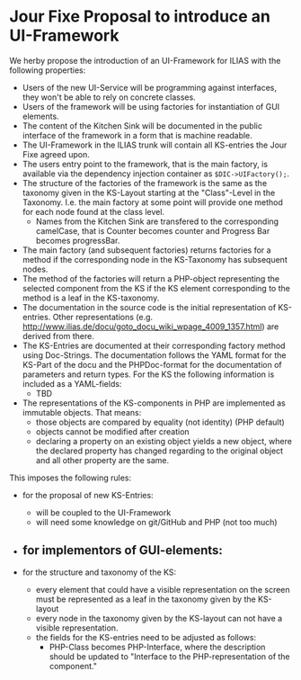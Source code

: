 # Jour Fixe Proposal to introduce an UI-Framework

We herby propose the introduction of an UI-Framework for ILIAS with the
following properties:

* Users of the new UI-Service will be programming against interfaces, they
  won't be able to rely on concrete classes.
* Users of the framework will be using factories for instantiation of GUI
  elements.
* The content of the Kitchen Sink will be documented in the public interface of
  the framework in a form that is machine readable.
* The UI-Framework in the ILIAS trunk will contain all KS-entries the Jour Fixe
  agreed upon.
* The users entry point to the framework, that is the main factory, is available
  via the dependency injection container as `$DIC->UIFactory();`.
* The structure of the factories of the framework is the same as the taxonomy
  given in the KS-Layout starting at the "Class"-Level in the Taxonomy. I.e. the
  main factory at some point will provide one method for each node found at the
  class level.
    - Names from the Kitchen Sink are transfered to the corresponding camelCase,
      that is Counter becomes counter and Progress Bar becomes progressBar.
* The main factory (and subsequent factories) returns factories for a method if
  the corresponding node in the KS-Taxonomy has subsequent nodes.
* The method of the factories will return a PHP-object representing the selected
  component from the KS if the KS element corresponding to the method is a leaf
  in the KS-taxonomy.
* The documentation in the source code is the initial representation of KS-entries.
  Other representations (e.g. http://www.ilias.de/docu/goto_docu_wiki_wpage_4009_1357.html)
  are derived from there.
* The KS-Entries are documented at their corresponding factory method using
  Doc-Strings. The documentation follows the YAML format for the KS-Part of the
  docu and the PHPDoc-format for the documentation of parameters and return types.
  For the KS the following information is included as a YAML-fields:
    - TBD
* The representations of the KS-components in PHP are implemented as immutable
  objects. That means:
    - those objects are compared by equality (not identity) (PHP default)
    - objects cannot be modified after creation
    - declaring a property on an existing object yields a new object, where the
      declared property has changed regarding to the original object and all
      other property are the same.
  

This imposes the following rules:

* for the proposal of new KS-Entries:
    - will be coupled to the UI-Framework
    - will need some knowledge on git/GitHub and PHP (not too much)

* for implementors of GUI-elements:
    -

* for the structure and taxonomy of the KS:
  - every element that could have a visible representation on the screen must
    be represented as a leaf in the taxonomy given by the KS-layout
  - every node in the taxonomy given by the KS-layout can not have a visible
    representation.
  - the fields for the KS-entries need to be adjusted as follows:
      * PHP-Class becomes PHP-Interface, where the description should be updated
        to "Interface to the PHP-representation of the component." 